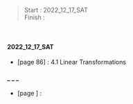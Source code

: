 >Start   : 2022_12_17_SAT<br>
>Finish  : 

<br>

#### 2022_12_17_SAT 
- [page 86] : 4.1 Linear Transformations 

#### _ _ _
- [page ] :